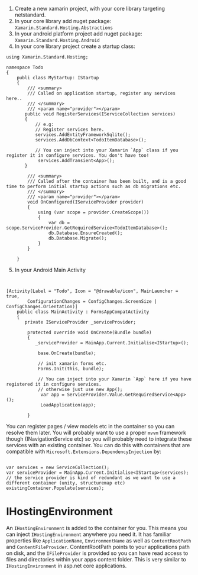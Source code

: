 1. Create a new xamarin project, with your core library targeting netstandard.
2. In your core library add nuget package: `Xamarin.Standard.Hosting.Abstractions`
3. In your android platform project add nuget package: `Xamarin.Standard.Hosting.Android`
4. In your core library project create a startup class:

```
using Xamarin.Standard.Hosting;

namespace Todo
{
    publi class MyStartup: IStartup
    {
	    /// <summary>
        /// Called on application startup, register any services here..
        /// </summary>
        /// <param name="provider"></param>
	   public void RegisterServices(IServiceCollection services)
	   {
	       // e.g:
	       // Register services here.
           services.AddEntityFrameworkSqlite();
           services.AddDbContext<TodoItemDatabase>();

		   // You can inject into your Xamarin `App` class if you register it in configure services. You don't have too!
		    services.AddTransient<App>();     
	   }

        /// <summary>
        /// Called after the container has been built, and is a good time to perform initial startup actions such as db migrations etc.
        /// </summary>
        /// <param name="provider"></param>
        void OnConfigured(IServiceProvider provider)
		{
		    using (var scope = provider.CreateScope())
            {
                var db = scope.ServiceProvider.GetRequiredService<TodoItemDatabase>();
                db.Database.EnsureCreated();
                db.Database.Migrate();
            }
		}

    }

```

5. In your Android Main Activity 

```


[Activity(Label = "Todo", Icon = "@drawable/icon", MainLauncher = true,
        ConfigurationChanges = ConfigChanges.ScreenSize | ConfigChanges.Orientation)]
    public class MainActivity : FormsAppCompatActivity
    {
       private IServiceProvider _serviceProvider;

        protected override void OnCreate(Bundle bundle)
        {
           _serviceProvider = MainApp.Current.Initialise<IStartup>();        

			base.OnCreate(bundle);

			// init xamarin forms etc.
			Forms.Init(this, bundle);

			// You can inject into your Xamarin `App` here if you have registered it in configure services.
			// otherwise just use new App();
			 var app = ServiceProvider.Value.GetRequiredService<App>();
             LoadApplication(app);

	    }

```

You can register pages / view models etc in the container so you can resolve them later. 
You will probably want to use a proper `mvvm` framework though (INavigationService etc) so you will probably need to integrate these services with an existing container.
You can do this with containers that are compatible with `Microsoft.Extensions.DependencyInjection` by:

```

var services = new ServiceCollection();
var serviceProvider = MainApp.Current.Initialise<IStartup>(services); 
// the service provider is kind of redundant as we want to use a different container (unity, structuremap etc)
existingContainer.Populate(services);

```

# IHostingEnvironment

An `IHostingEnvironment` is added to the container for you. This means you can inject `IHostingEnvironment` anywhere you need it.
It has familiar properties like `ApplicationName`, `EnvironmentName` as well as `ContentRootPath` and `ContentFileProvider`.
ContentRootPath points to your applications path on disk, and the `IFileProvider` is provided so you can have read access to files and directories within your apps content folder.
This is very similar to `IHostingEnvironment` in asp.net core applications.

